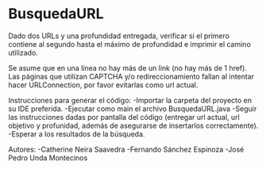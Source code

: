 # BusquedaURL
Dado dos URLs y una profundidad entregada, verificar si el primero contiene al segundo hasta el máximo de profundidad e imprimir el camino utilizado.

Se asume que en una línea no hay más de un link (no hay más de 1 href).
Las páginas que utilizan CAPTCHA y/o redireccionamiento fallan al intentar hacer URLConnection, por favor evitarlas como url actual.

Instrucciones para generar el código:
-Importar la carpeta del proyecto en su IDE preferida.
-Ejecutar como main el archivo BusquedaURL.java
-Seguir las instrucciones dadas por pantalla del código (entregar url actual, url objetivo y profunidad, además de asegurarse de insertarlos correctamente).
-Esperar a los resultados de la búsqueda.

Autores:
-Catherine Neira Saavedra
-Fernando Sánchez Espinoza
-José Pedro Unda Montecinos